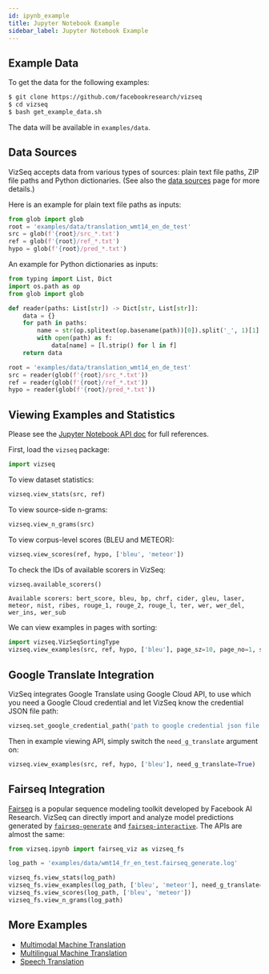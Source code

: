 ```yaml
---
id: ipynb_example
title: Jupyter Notebook Example
sidebar_label: Jupyter Notebook Example
---
```


## Example Data
To get the data for the following examples:
```bash
$ git clone https://github.com/facebookresearch/vizseq
$ cd vizseq
$ bash get_example_data.sh
```
The data will be available in `examples/data`.

## Data Sources
VizSeq accepts data from various types of sources: plain text file paths, ZIP file paths and Python dictionaries.
(See also the [data sources](data_sources) page for more details.)

Here is an example for plain text file paths as inputs:
```python
from glob import glob
root = 'examples/data/translation_wmt14_en_de_test'
src = glob(f'{root}/src_*.txt')
ref = glob(f'{root}/ref_*.txt')
hypo = glob(f'{root}/pred_*.txt')
```
An example for Python dictionaries as inputs:
```python
from typing import List, Dict
import os.path as op
from glob import glob

def reader(paths: List[str]) -> Dict[str, List[str]]:
    data = {}
    for path in paths:
        name = str(op.splitext(op.basename(path))[0]).split('_', 1)[1]
        with open(path) as f:
            data[name] = [l.strip() for l in f]
    return data

root = 'examples/data/translation_wmt14_en_de_test'
src = reader(glob(f'{root}/src_*.txt'))
ref = reader(glob(f'{root}/ref_*.txt'))
hypo = reader(glob(f'{root}/pred_*.txt'))
```

## Viewing Examples and Statistics 
Please see the [Jupyter Notebook API doc](ipynb_api) for full references.

First, load the `vizseq` package:
```python
import vizseq
```
To view dataset statistics:
```python
vizseq.view_stats(src, ref)
```
To view source-side n-grams:
```python
vizseq.view_n_grams(src)
```
To view corpus-level scores (BLEU and METEOR):
```python
vizseq.view_scores(ref, hypo, ['bleu', 'meteor'])
```
To check the IDs of available scorers in VizSeq:
```python
vizseq.available_scorers()
```

```
Available scorers: bert_score, bleu, bp, chrf, cider, gleu, laser, meteor, nist, ribes, rouge_1, rouge_2, rouge_l, ter, wer, wer_del, wer_ins, wer_sub
```

We can view examples in pages with sorting:
```python
import vizseq.VizSeqSortingType
vizseq.view_examples(src, ref, hypo, ['bleu'], page_sz=10, page_no=1, sorting=VizSeqSortingType.src_len)
```

## Google Translate Integration
VizSeq integrates Google Translate using Google Cloud API, to use which you need a Google Cloud credential and let VizSeq know the credential JSON file path:
```python
vizseq.set_google_credential_path('path to google credential json file')
```
Then in example viewing API, simply switch the `need_g_translate` argument on:
```python
vizseq.view_examples(src, ref, hypo, ['bleu'], need_g_translate=True)
```

## Fairseq Integration

[Fairseq](https://github.com/pytorch/fairseq) is a popular sequence modeling toolkit developed by Facebook AI Research.
VizSeq can directly import and analyze model predictions generated by [`fairseq-generate`](https://github.com/pytorch/fairseq/blob/master/generate.py) and [`fairseq-interactive`](https://github.com/pytorch/fairseq/blob/master/interactive.py). The
APIs are almost the same:

```python
from vizseq.ipynb import fairseq_viz as vizseq_fs

log_path = 'examples/data/wmt14_fr_en_test.fairseq_generate.log'

vizseq_fs.view_stats(log_path)
vizseq_fs.view_examples(log_path, ['bleu', 'meteor'], need_g_translate=True)
vizseq_fs.view_scores(log_path, ['bleu', 'meteor'])
vizseq_fs.view_n_grams(log_path)
```

## More Examples
- [Multimodal Machine Translation](examples/multimodal_machine_translation.ipynb)
- [Multilingual Machine Translation](examples/multilingual_machine_translation.ipynb)
- [Speech Translation](examples/speech_translation.ipynb)